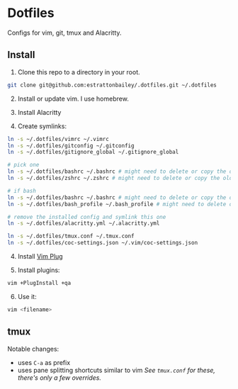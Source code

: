 # Dotfiles
Configs for vim, git, tmux and Alacritty.

## Install
1. Clone this repo to a directory in your root.
```bash
git clone git@github.com:estrattonbailey/.dotfiles.git ~/.dotfiles
```

2. Install or update vim. I use homebrew.

3. Install Alacritty

3. Create symlinks:

```bash
ln -s ~/.dotfiles/vimrc ~/.vimrc
ln -s ~/.dotfiles/gitconfig ~/.gitconfig
ln -s ~/.dotfiles/gitignore_global ~/.gitignore_global

# pick one
ln -s ~/.dotfiles/bashrc ~/.bashrc # might need to delete or copy the old one
ln -s ~/.dotfiles/zshrc ~/.zshrc # might need to delete or copy the old one

# if bash
ln -s ~/.dotfiles/bashrc ~/.bashrc # might need to delete or copy the old one
ln -s ~/.dotfiles/bash_profile ~/.bash_profile # might need to delete or copy the old one

# remove the installed config and symlink this one
ln -s ~/.dotfiles/alacritty.yml ~/.alacritty.yml

ln -s ~/.dotfiles/tmux.conf ~/.tmux.conf
ln -s ~/.dotfiles/coc-settings.json ~/.vim/coc-settings.json
```

4. Install [Vim Plug](https://github.com/junegunn/vim-plug)

5. Install plugins:
```bash
vim +PlugInstall +qa
```

6. Use it:
```bash
vim <filename>
```

## tmux
Notable changes:
- uses `C-a` as prefix
- uses pane splitting shortcuts similar to vim
*See `tmux.conf` for these, there's only a few overrides.*
